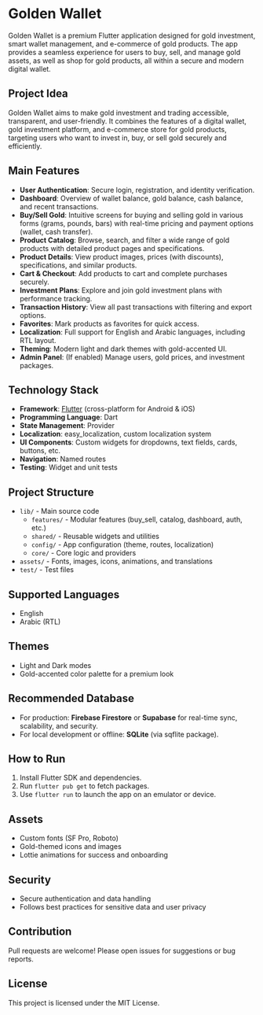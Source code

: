 # Golden Wallet

Golden Wallet is a premium Flutter application designed for gold investment, smart wallet management, and e-commerce of gold products. The app provides a seamless experience for users to buy, sell, and manage gold assets, as well as shop for gold products, all within a secure and modern digital wallet.

## Project Idea
Golden Wallet aims to make gold investment and trading accessible, transparent, and user-friendly. It combines the features of a digital wallet, gold investment platform, and e-commerce store for gold products, targeting users who want to invest in, buy, or sell gold securely and efficiently.

## Main Features
- **User Authentication**: Secure login, registration, and identity verification.
- **Dashboard**: Overview of wallet balance, gold balance, cash balance, and recent transactions.
- **Buy/Sell Gold**: Intuitive screens for buying and selling gold in various forms (grams, pounds, bars) with real-time pricing and payment options (wallet, cash transfer).
- **Product Catalog**: Browse, search, and filter a wide range of gold products with detailed product pages and specifications.
- **Product Details**: View product images, prices (with discounts), specifications, and similar products.
- **Cart & Checkout**: Add products to cart and complete purchases securely.
- **Investment Plans**: Explore and join gold investment plans with performance tracking.
- **Transaction History**: View all past transactions with filtering and export options.
- **Favorites**: Mark products as favorites for quick access.
- **Localization**: Full support for English and Arabic languages, including RTL layout.
- **Theming**: Modern light and dark themes with gold-accented UI.
- **Admin Panel**: (If enabled) Manage users, gold prices, and investment packages.

## Technology Stack
- **Framework**: [Flutter](https://flutter.dev/) (cross-platform for Android & iOS)
- **Programming Language**: Dart
- **State Management**: Provider
- **Localization**: easy_localization, custom localization system
- **UI Components**: Custom widgets for dropdowns, text fields, cards, buttons, etc.
- **Navigation**: Named routes
- **Testing**: Widget and unit tests

## Project Structure
- `lib/` - Main source code
  - `features/` - Modular features (buy_sell, catalog, dashboard, auth, etc.)
  - `shared/` - Reusable widgets and utilities
  - `config/` - App configuration (theme, routes, localization)
  - `core/` - Core logic and providers
- `assets/` - Fonts, images, icons, animations, and translations
- `test/` - Test files

## Supported Languages
- English
- Arabic (RTL)

## Themes
- Light and Dark modes
- Gold-accented color palette for a premium look

## Recommended Database
- For production: **Firebase Firestore** or **Supabase** for real-time sync, scalability, and security.
- For local development or offline: **SQLite** (via sqflite package).

## How to Run
1. Install Flutter SDK and dependencies.
2. Run `flutter pub get` to fetch packages.
3. Use `flutter run` to launch the app on an emulator or device.

## Assets
- Custom fonts (SF Pro, Roboto)
- Gold-themed icons and images
- Lottie animations for success and onboarding

## Security
- Secure authentication and data handling
- Follows best practices for sensitive data and user privacy

## Contribution
Pull requests are welcome! Please open issues for suggestions or bug reports.

## License
This project is licensed under the MIT License.